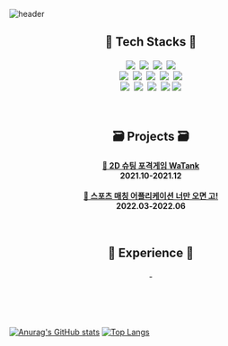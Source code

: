 ![header](https://capsule-render.vercel.app/api?type=rect&color=auto&height=250&section=header&text=Tiko&fontSize=70)
<br/>

## <p align = 'center'> 🧰 Tech Stacks 🧰 <p>
  <div align = 'center'>
    <img src = "https://img.shields.io/badge/C-A8B9CC?style=flat-square&logo=C&logoColor=black"/>&nbsp
    <img src = "https://img.shields.io/badge/C%2B%2B-00599C?style=flat-square&logo=C%2B%2B&logoColor=white"/>&nbsp
    <img src = "https://img.shields.io/badge/Unity-000000?style=flat-square&logo=Unity&logoColor=white"/>&nbsp
    <img src = "https://img.shields.io/badge/Python-3776AB?style=flat-square&logo=Python&logoColor=white"/>
  </div>
  <div align = 'center'>
    <img src = "https://img.shields.io/badge/Java-FE9A2E?style=flat-square&logo=Java&logoColor=white"/>&nbsp
    <img src = "https://img.shields.io/badge/PyTorch-EE4C2C?style=flat-square&logo=PyTorch&logoColor=white"/>&nbsp
    <img src = "https://img.shields.io/badge/C%23-8000FF?style=flat-square&logo=C%23&logoColor=white"/>&nbsp
    <img src = "https://img.shields.io/badge/TypeScript-3178C6?style=flat-square&logo=TypeScript&logoColor=white"/>&nbsp
    <img src = "https://img.shields.io/badge/Docker-2496ED?style=flat-square&logo=Docker&logoColor=white"/>
  </div>
  <div align = 'center'>
    <img src = "https://img.shields.io/badge/Flutter-02569B?style=flat-square&logo=Flutter&logoColor=white"/>&nbsp
    <img src = "https://img.shields.io/badge/HTML5-E34F26?style=flat-square&logo=HTML5&logoColor=white"/>&nbsp
    <img src = "https://img.shields.io/badge/CSS3-1572B6?style=flat-square&logo=CSS3&logoColor=white"/>&nbsp
    <img src = "https://img.shields.io/badge/JavaScript-F7DF1E?style=flat-square&logo=JavaScript&logoColor=black"/>
    <img src = "https://img.shields.io/badge/Android%20Studio-3DDC84?style=flat-square&logo=Android%20Studio&logoColor=white"/>
  </div>
<br/>
<br/>

## <p align = 'center'> 🗃️ Projects 🗃️ <p>
  <div align = 'center'>
    <a href = 'https://github.com/Tikoring/watank'><b>📁 2D 슈팅 포격게임 WaTank</b></a><br/>
    <b>2021.10-2021.12</b><br/><br/>
    <a href = 'https://github.com/Tikoring/capstone-2022-02'><b>📁 스포츠 매칭 어플리케이션 너만 오면 고!</b></a><br/>
    <b>2022.03-2022.06</b>
  </div>
<br/>
<br/>

## <p align = 'center'> :office: Experience :office: <p>
  <div align = 'center'>
    -
  </div>

    
<br/>
<br/>
<br/>
<br/>

[![Anurag's GitHub stats](https://github-readme-stats.vercel.app/api?username=Tikoring)](https://github.com/anuraghazra/github-readme-stats)
[![Top Langs](https://github-readme-stats.vercel.app/api/top-langs/?username=Tikoring&langs_count=8)](https://github.com/anuraghazra/github-readme-stats)

